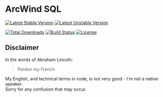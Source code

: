 # ArcWind SQL
[![Latest Stable Version](https://poser.pugx.org/arcwindab/arcwindab/v/stable.svg)](https://packagist.org/packages/arcwindab/sql)
[![Latest Unstable Version](https://poser.pugx.org/arcwindab/arcwindab/v/unstable.svg)](https://packagist.org/packages/arcwindab/sql)

[![Total Downloads](https://poser.pugx.org/arcwindab/arcwindab/downloads)](https://packagist.org/packages/arcwindab/sql)
[![Build Status](https://travis-ci.org/orglman/fundamental.svg)](https://travis-ci.org/orglman/fundamental)
[![License](https://poser.pugx.org/arcwindab/arcwindab/license.svg)](https://packagist.org/packages/arcwindab/sql)

## Disclaimer
In the words of Abraham Lincoln:
> Pardon my French

My English, and technical terms in code, is not very good - I'm not a native speaker.  
Sorry for any confusion that may occur.
